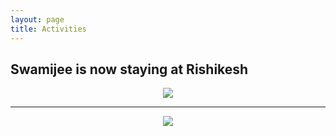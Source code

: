 ```yaml
---
layout: page
title: Activities
---
```


## Swamijee is now staying at Rishikesh

<center><img src="/assets/img/afis-23-0.jpg"></center>
<hr/>
<center><img src="/assets/img/swamiji_01_16_2015.jpg"></center>


